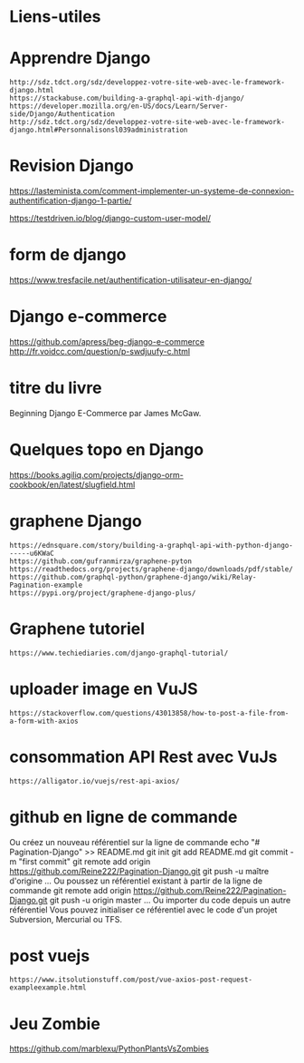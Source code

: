 # Liens-utiles

# Apprendre Django
    http://sdz.tdct.org/sdz/developpez-votre-site-web-avec-le-framework-django.html
    https://stackabuse.com/building-a-graphql-api-with-django/
    https://developer.mozilla.org/en-US/docs/Learn/Server-side/Django/Authentication
    http://sdz.tdct.org/sdz/developpez-votre-site-web-avec-le-framework-django.html#Personnalisonsl039administration

# Revision Django

https://lasteminista.com/comment-implementer-un-systeme-de-connexion-authentification-django-1-partie/

https://testdriven.io/blog/django-custom-user-model/

# form de django
https://www.tresfacile.net/authentification-utilisateur-en-django/



# Django e-commerce

https://github.com/apress/beg-django-e-commerce
http://fr.voidcc.com/question/p-swdjuufy-c.html

# titre du livre
Beginning Django E-Commerce par James McGaw.

# Quelques topo en Django
https://books.agiliq.com/projects/django-orm-cookbook/en/latest/slugfield.html

# graphene Django
    https://ednsquare.com/story/building-a-graphql-api-with-python-django------u6KWaC
    https://github.com/gufranmirza/graphene-pyton
    https://readthedocs.org/projects/graphene-django/downloads/pdf/stable/
    https://github.com/graphql-python/graphene-django/wiki/Relay-Pagination-example
    https://pypi.org/project/graphene-django-plus/


# Graphene tutoriel
    https://www.techiediaries.com/django-graphql-tutorial/
    
# uploader image en VuJS 
    https://stackoverflow.com/questions/43013858/how-to-post-a-file-from-a-form-with-axios
    
# consommation API Rest avec VuJs
    https://alligator.io/vuejs/rest-api-axios/


# github en ligne de commande

Ou créez un nouveau référentiel sur la ligne de commande
echo "# Pagination-Django" >> README.md 
git init 
git add README.md 
git commit -m "first commit" 
git remote add origin https://github.com/Reine222/Pagination-Django.git
 git push -u maître d'origine
… Ou poussez un référentiel existant à partir de la ligne de commande
git remote add origin https://github.com/Reine222/Pagination-Django.git
 git push -u origin master
… Ou importer du code depuis un autre référentiel
Vous pouvez initialiser ce référentiel avec le code d'un projet Subversion, Mercurial ou TFS.

# post vuejs
    https://www.itsolutionstuff.com/post/vue-axios-post-request-exampleexample.html

# Jeu Zombie
https://github.com/marblexu/PythonPlantsVsZombies
